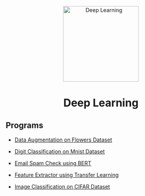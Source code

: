 <p align="center">
<img src="https://img.icons8.com/external-flat-andi-nur-abdillah/256/external-Neural-Network-artificial-intelligence-(flat)-flat-andi-nur-abdillah.png"  title = "Deep Learning" height='200'></p>

<h1 align="center"> Deep Learning </h1>

<!-- --------------------------------------------------- -->

## Programs

* [Data Augmentation on Flowers Dataset](https://github.com/004Ajay/Deep-Learning/blob/main/DataAugmentation.ipynb)

* [Digit Classification on Mnist Dataset](https://github.com/004Ajay/Deep-Learning/blob/main/mnist.ipynb)

* [Email Spam Check using BERT](https://github.com/004Ajay/Deep-Learning/blob/main/BERT.ipynb)

* [Feature Extractor using Transfer Learning](https://github.com/004Ajay/Deep-Learning/blob/main/TransferLearning.ipynb)

* [Image Classification on CIFAR Dataset](https://github.com/004Ajay/Deep-Learning/blob/main/CIFAR.ipynb)